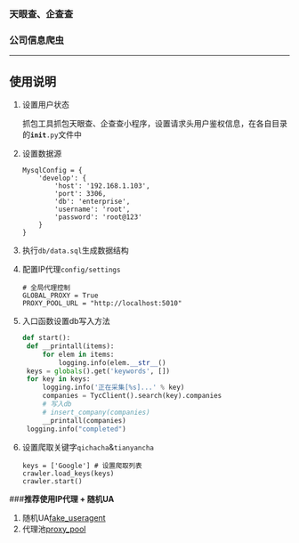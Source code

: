 ### 天眼查、企查查 
### 公司信息爬虫


------

## 使用说明

1. 设置用户状态
   
   抓包工具抓包天眼查、企查查小程序，设置请求头用户鉴权信息，在各自目录的<code>__init__.py</code>文件中
   
2. 设置数据源
    ```pydocstring
    MysqlConfig = {
        'develop': {
            'host': '192.168.1.103',
            'port': 3306,
            'db': 'enterprise',
            'username': 'root',
            'password': 'root@123'
        }
    }
    ```
3. 执行```db/data.sql```生成数据结构
4. 配置IP代理```config/settings```
    ```pydocstring
    # 全局代理控制
    GLOBAL_PROXY = True
    PROXY_POOL_URL = "http://localhost:5010"
    ```
5. 入口函数设置db写入方法
   ```python
   def start():
    def __printall(items):
        for elem in items:
            logging.info(elem.__str__()
    keys = globals().get('keywords', [])
    for key in keys:
        logging.info('正在采集[%s]...' % key)
        companies = TycClient().search(key).companies
        # 写入db
        # insert_company(companies)
        __printall(companies)
    logging.info("completed")
   ```
6. 设置爬取关键字```qichacha```&```tianyancha```
    ```pydocstring
    keys = ['Google'] # 设置爬取列表
    crawler.load_keys(keys)
    crawler.start()
    ```
   

###**推荐使用IP代理 + 随机UA**
1. 随机UA[fake_useragent](https://github.com/hellysmile/fake-useragent)
2. 代理池[proxy_pool](https://github.com/jhao104/proxy_pool.git)

